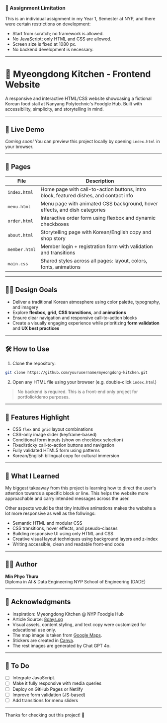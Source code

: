 ### 🏫 Assignment Limitation

This is an individual assignment in my Year 1, Semester at NYP, and there were certain restrictions on development:

- Start from scratch; no framework is allowed.
- No JavaScript; only HTML and CSS are allowed.
- Screen size is fixed at 1080 px.
- No backend development is necessary.

---

# 🍷 Myeongdong Kitchen - Frontend Website

A responsive and interactive HTML/CSS website showcasing a fictional Korean food stall at Nanyang Polytechnic's Foodgle Hub. Built with accessibility, simplicity, and storytelling in mind.

---

## 🏡 Live Demo

*Coming soon!* You can preview this project locally by opening `index.html` in your browser.

---

## 📄 Pages

| File            | Description |
|------------------|-------------|
| `index.html`     | Home page with call-to-action buttons, intro block, featured dishes, and contact info |
| `menu.html`      | Menu page with animated CSS background, hover effects, and dish categories |
| `order.html`     | Interactive order form using flexbox and dynamic checkboxes |
| `about.html`     | Storytelling page with Korean/English copy and shop story |
| `member.html`    | Member login + registration form with validation and transitions |
| `main.css`       | Shared styles across all pages: layout, colors, fonts, animations |

---

## 👩‍💼 Design Goals

- Deliver a traditional Korean atmosphere using color palette, typography, and imagery
- Explore **flexbox**, **grid**, **CSS transitions**, and **animations**
- Ensure clear navigation and responsive call-to-action blocks
- Create a visually engaging experience while prioritizing **form validation** and **UX best practices**

---

## 🛠️ How to Use

1. Clone the repository:
```bash
git clone https://github.com/yourusername/myeongdong-kitchen.git
```

2. Open any HTML file using your browser (e.g. double-click `index.html`)

> No backend is required. This is a front-end only project for portfolio/demo purposes.

---

## 🤖 Features Highlight

- CSS `flex` and `grid` layout combinations
- CSS-only image slider (keyframe-based)
- Conditional form inputs (show on checkbox selection)
- Fixed/sticky call-to-action buttons and navigation
- Fully validated HTML5 form using patterns
- Korean/English bilingual copy for cultural immersion

---

## 🚀 What I Learned

My biggest takeaway from this project is learning how to direct the user's attention towards a specific block or line. This helps the website more approachable and carry intended messages across the user. 

Other aspects would be that tiny intuitive animations makes the website a lot more responsive as well as the follwings:
- Semantic HTML and modular CSS
- CSS transitions, hover effects, and pseudo-classes
- Building responsive UI using only HTML and CSS
- Creative visual layout techniques using background layers and z-index
- Writing accessible, clean and readable front-end code

---

## 👩‍💼 Author

**Min Phyo Thura**  
Diploma in AI & Data Engineering
NYP School of Engineering (DADE)  

---

## 💎 Acknowledgments

- Inspiration: Myeongdong Kitchen @ NYP Foodgle Hub  
- Article Source: [8days.sg](https://www.8days.sg/eatanddrink/hawkerfood/7-ginseng-chicken-soup-north-korean-kimchi-myeongdong-kitchen-nanyang-poly-foodgle-hub-821411)
- Visual assets, content styling, and text copy were customized for educational use only.
- The map image is taken from [Google Maps](https://www.google.com.au/maps/place/MyeongDong+Kitchen/@1.3775196,103.8477097,17.5z/data=!4m6!3m5!1s0x31da17f31632bc09:0xcae8ab592b693c04!8m2!3d1.3769308!4d103.8495586!16s%2Fg%2F11t_zktxqf?entry=ttu).
- Stickers are created in [Canva](https://www.canva.com/).
- The rest images are generated by Chat GPT 4o.

---

## 🔧 To Do

- [ ] Integrate JavaScript. 
- [ ] Make it fully responsive with media queries
- [ ] Deploy on GitHub Pages or Netlify
- [ ] Improve form validation (JS-based)
- [ ] Add transitions for menu sliders

---

Thanks for checking out this project! 🌟